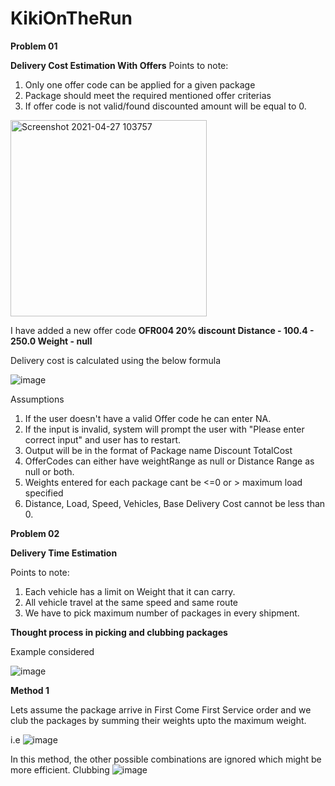 # KikiOnTheRun

**Problem 01**

**Delivery Cost Estimation With Offers**
Points to note:

1. Only one offer code can be applied for a given package
2. Package should meet the required mentioned offer criterias
3. If offer code is not valid/found discounted amount will be equal to 0.

<img width="314" alt="Screenshot 2021-04-27 103757" src="https://user-images.githubusercontent.com/12389045/116703220-a70b3080-a9e7-11eb-9871-79e914e5c3cb.png">

I have added a new offer code **OFR004 20% discount Distance - 100.4 - 250.0 Weight - null**

Delivery cost is calculated using the below formula 

![image](https://user-images.githubusercontent.com/12389045/117232165-42fcc800-ae3e-11eb-9591-8614ee5b2019.png)

Assumptions 

1. If the user doesn't have a valid Offer code he can enter NA.
2. If the input is invalid, system will prompt the user with "Please enter correct input" and user has to restart.
4. Output will be in the format of Package name Discount TotalCost
5. OfferCodes can either have weightRange as null or Distance Range as null or both.
6. Weights entered for each package cant be <=0 or > maximum load specified 
7. Distance, Load, Speed, Vehicles, Base Delivery Cost cannot be less than 0. 

**Problem 02**

**Delivery Time Estimation**

Points to note:
1. Each vehicle has a limit on Weight that it can carry.
2. All vehicle travel at the same speed and same route
3. We have to pick maximum number of packages in every shipment.


**Thought process in picking and clubbing packages**

Example considered 

![image](https://user-images.githubusercontent.com/12389045/117234029-daafe580-ae41-11eb-80dd-bdbeb8ace2af.png)

**Method 1**

Lets assume the package arrive in First Come First Service order and we club the packages by summing their weights upto the maximum weight.

i.e
![image](https://user-images.githubusercontent.com/12389045/117237830-5d886e80-ae49-11eb-9ba7-a356c421256b.png)

In this method, the other possible combinations are ignored which might be more efficient.
Clubbing 
![image](https://user-images.githubusercontent.com/12389045/117238003-ba842480-ae49-11eb-9a7d-106c5f7800a3.png)





